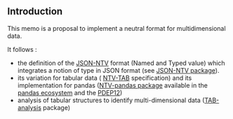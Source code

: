 ## Introduction

This memo is a proposal to implement a neutral format for multidimensional data. 

It follows :

- the definition of the [JSON-NTV](https://www.ietf.org/archive/id/draft-thomy-json-ntv-02.html) format (Named and Typed value) which integrates a notion of type in JSON format (see [JSON-NTV package](https://pypi.org/project/json-ntv/)).
- its variation for tabular data ( [NTV-TAB](https://www.ietf.org/archive/id/draft-thomy-ntv-tab-00.html) specification) and its implementation for pandas ([NTV-pandas package](https://pypi.org/project/ntv-pandas/) available in the [pandas ecosystem](https://pandas.pydata.org/community/ecosystem.html) and the [PDEP12](https://pandas.pydata.org/pdeps/0012-compact-and-reversible-JSON-interface.html))
- analysis of tabular structures to identify multi-dimensional data ([TAB-analysis](https://pypi.org/project/tab-analysis/) package)

     
